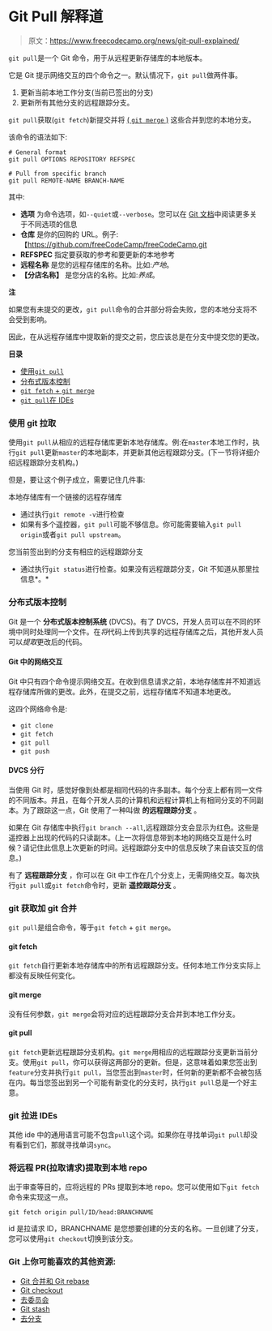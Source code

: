 # Git Pull 解释道

> 原文：<https://www.freecodecamp.org/news/git-pull-explained/>

`git pull`是一个 Git 命令，用于从远程更新存储库的本地版本。

它是 Git 提示网络交互的四个命令之一。默认情况下，`git pull`做两件事。

1.  更新当前本地工作分支(当前已签出的分支)
2.  更新所有其他分支的远程跟踪分支。

`git pull`获取(`git fetch`)新提交并将 [( `git merge` )](https://guide.freecodecamp.org/git/git-merge) 这些合并到您的本地分支。

该命令的语法如下:

```
# General format
git pull OPTIONS REPOSITORY REFSPEC

# Pull from specific branch
git pull REMOTE-NAME BRANCH-NAME
```

其中:

*   ****选项**** 为命令选项，如`--quiet`或`--verbose`。您可以在 [Git 文档](https://git-scm.com/docs/git-pull)中阅读更多关于不同选项的信息
*   ****仓库**** 是你的回购的 URL。例子:【https://github.com/freeCodeCamp/freeCodeCamp.git 
*   ****REFSPEC**** 指定要获取的参考和要更新的本地参考
*   ****远程名称**** 是您的远程存储库的名称。比如:*产地*。
*   ****【分店名称】**** 是您分店的名称。比如:*养成*。

****注****

如果您有未提交的更改，`git pull`命令的合并部分将会失败，您的本地分支将不会受到影响。

因此，在从远程存储库中提取新的提交之前，您应该总是在分支中提交您的更改。

****目录****

*   [使用`git pull`](https://guide.freecodecamp.org/git/git-pull/#using-git-pull)
*   [分布式版本控制](https://guide.freecodecamp.org/git/git-pull/#distributed-version-control)
*   [`git fetch` + `git merge`](https://guide.freecodecamp.org/git/git-pull/#git-fetch-plus-git-merge)
*   [`git pull`在 IDEs](https://guide.freecodecamp.org/git/git-pull/#git-pull-in-IDEs)

### **使用 git 拉取**

使用`git pull`从相应的远程存储库更新本地存储库。例:在`master`本地工作时，执行`git pull`更新`master`的本地副本，并更新其他远程跟踪分支。(下一节将详细介绍远程跟踪分支机构。)

但是，要让这个例子成立，需要记住几件事:

本地存储库有一个链接的远程存储库

*   通过执行`git remote -v`进行检查
*   如果有多个遥控器，`git pull`可能不够信息。你可能需要输入`git pull origin`或者`git pull upstream`。

您当前签出到的分支有相应的远程跟踪分支

*   通过执行`git status`进行检查。如果没有远程跟踪分支，Git 不知道从那里拉信息*。*

### **分布式版本控制**

Git 是一个 ****分布式版本控制系统**** (DVCS)。有了 DVCS，开发人员可以在不同的环境中同时处理同一个文件。在*将*代码上传到共享的远程存储库之后，其他开发人员可以*提取*更改后的代码。

#### **Git 中的网络交互**

Git 中只有四个命令提示网络交互。在收到信息请求之前，本地存储库并不知道远程存储库所做的更改。此外，在提交之前，远程存储库不知道本地更改。

这四个网络命令是:

*   `git clone`
*   `git fetch`
*   `git pull`
*   `git push`

#### **DVCS 分行**

当使用 Git 时，感觉好像到处都是相同代码的许多副本。每个分支上都有同一文件的不同版本。并且，在每个开发人员的计算机和远程计算机上有相同分支的不同副本。为了跟踪这一点，Git 使用了一种叫做 ****的远程跟踪分支**** 。

如果在 Git 存储库中执行`git branch --all`,远程跟踪分支会显示为红色。这些是遥控器上出现的代码的只读副本。(上一次将信息带到本地的网络交互是什么时候？请记住此信息上次更新的时间。远程跟踪分支中的信息反映了来自该交互的信息。)

有了 ****远程跟踪分支**** ，你可以在 Git 中工作在几个分支上，无需网络交互。每次执行`git pull`或`git fetch`命令时，更新 ****遥控跟踪分支**** 。

### **git 获取加 git 合并**

`git pull`是组合命令，等于`git fetch` + `git merge`。

#### **git fetch**

`git fetch`自行更新本地存储库中的所有远程跟踪分支。任何本地工作分支实际上都没有反映任何变化。

#### **git merge**

没有任何参数，`git merge`会将对应的远程跟踪分支合并到本地工作分支。

#### **git pull**

`git fetch`更新远程跟踪分支机构。`git merge`用相应的远程跟踪分支更新当前分支。使用`git pull`，你可以获得这两部分的更新。但是，这意味着如果您签出到`feature`分支并执行`git pull`，当您签出到`master`时，任何新的更新都不会被包括在内。每当您签出到另一个可能有新变化的分支时，执行`git pull`总是一个好主意。

### **git 拉进 IDEs**

其他 ide 中的通用语言可能不包含`pull`这个词。如果你在寻找单词`git pull`却没有看到它们，那就寻找单词`sync`。

### **将远程 PR(拉取请求)提取到本地 repo**

出于审查等目的，应将远程的 PRs 提取到本地 repo。您可以使用如下`git fetch`命令来实现这一点。

`git fetch origin pull/ID/head:BRANCHNAME`

id 是拉请求 ID，BRANCHNAME 是您想要创建的分支的名称。一旦创建了分支，您可以使用`git checkout`切换到该分支。

### **Git 上你可能喜欢的其他资源:**

*   [Git 合并和 Git rebase](https://www.freecodecamp.org/news/the-ultimate-guide-to-git-merge-and-git-rebase/)
*   [Git checkout](https://www.freecodecamp.org/news/git-checkout-file-from-another-branch/)
*   [去委员会](https://www.freecodecamp.org/news/git-commit-command-explained/)
*   [Git stash](https://www.freecodecamp.org/news/git-stash-explained/)
*   [去分支](https://www.freecodecamp.org/news/git-branch-explained-how-to-delete-checkout-create-and-rename-a-branch-in-git/)